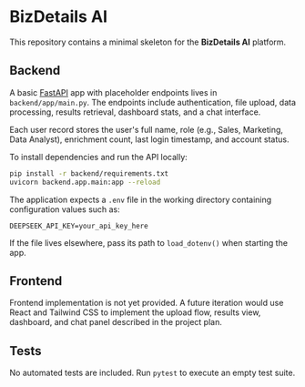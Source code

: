 # BizDetails AI

This repository contains a minimal skeleton for the **BizDetails AI** platform.

## Backend

A basic [FastAPI](https://fastapi.tiangolo.com/) app with placeholder endpoints lives in `backend/app/main.py`. The endpoints include authentication, file upload, data processing, results retrieval, dashboard stats, and a chat interface.

Each user record stores the user's full name, role (e.g., Sales, Marketing, Data Analyst), enrichment count, last login timestamp, and account status.

To install dependencies and run the API locally:

```bash
pip install -r backend/requirements.txt
uvicorn backend.app.main:app --reload
```

The application expects a `.env` file in the working directory containing
configuration values such as:

```
DEEPSEEK_API_KEY=your_api_key_here
```

If the file lives elsewhere, pass its path to `load_dotenv()` when starting
the app.

## Frontend

Frontend implementation is not yet provided. A future iteration would use React and Tailwind CSS to implement the upload flow, results view, dashboard, and chat panel described in the project plan.

## Tests

No automated tests are included. Run `pytest` to execute an empty test suite.
